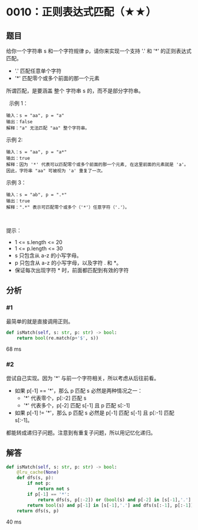 # 0010：正则表达式匹配（★★）


## 题目

给你一个字符串 s 和一个字符规律 p，请你来实现一个支持 '.' 和 '*' 的正则表达式匹配。
- '.' 匹配任意单个字符
- '*' 匹配零个或多个前面的那一个元素

所谓匹配，是要涵盖 整个 字符串 s 的，而不是部分字符串。

 
示例 1：

	输入：s = "aa", p = "a"
	输出：false
	解释："a" 无法匹配 "aa" 整个字符串。

示例 2:

	输入：s = "aa", p = "a*"
	输出：true
	解释：因为 '*' 代表可以匹配零个或多个前面的那一个元素, 在这里前面的元素就是 'a'。
	因此，字符串 "aa" 可被视为 'a' 重复了一次。

示例 3：

	输入：s = "ab", p = ".*"
	输出：true
	解释：".*" 表示可匹配零个或多个（'*'）任意字符（'.'）。
 

提示：
- 1 <= s.length <= 20
- 1 <= p.length <= 30
- s 只包含从 a-z 的小写字母。
- p 只包含从 a-z 的小写字母，以及字符 . 和 *。
- 保证每次出现字符 * 时，前面都匹配到有效的字符


## 分析

### #1

最简单的就是直接调用正则。

```python
def isMatch(self, s: str, p: str) -> bool:
    return bool(re.match(p+'$', s))
```
68 ms

### #2

尝试自己实现。因为 '*' 与前一个字符相关，所以考虑从后往前看。
- 如果 p[-1] == '*'，那么 p 匹配 s 必然是两种情况之一：
	- '*' 代表零个，p[:-2] 匹配 s
	- '*' 代表多个，p[-2] 匹配 s[-1] 且 p 匹配 s[:-1]
- 如果 p[-1] != '*'，那么 p 匹配 s 必然是 p[-1] 匹配 s[-1] 且 p[:-1] 匹配 s[:-1]。

都能转成递归子问题。注意到有重复子问题，所以用记忆化递归。

## 解答

```python
def isMatch(self, s: str, p: str) -> bool:
    @lru_cache(None)
    def dfs(s, p):
        if not p:
            return not s
        if p[-1] == '*':
            return dfs(s, p[:-2]) or (bool(s) and p[-2] in [s[-1],'.'] and dfs(s[:-1], p))
        return bool(s) and p[-1] in [s[-1],'.'] and dfs(s[:-1], p[:-1])
    return dfs(s, p)
```
40 ms
